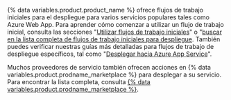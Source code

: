 {% data variables.product.product_name %} ofrece flujos de trabajo iniciales para el despliegue para varios servicios populares tales como Azure Web App. Para aprender cómo comenzar a utilizar un flujo de trabajo inicial, consulta las secciones "[Utilizar flujos de trabajo iniciales](/actions/learn-github-actions/using-starter-workflows)" o "[buscar en la lista completa de flujos de trabajo iniciales para despliegue](https://github.com/actions/starter-workflows/tree/main/deployments). También puedes verificar nuestras guías más detalladas para flujos de trabajo de despliegue específicos, tal como "[Desplegar hacia Azure App Service](/actions/deployment/deploying-to-azure-app-service)".

Muchos proveedores de servicio también ofrecen acciones en {% data variables.product.prodname_marketplace %} para desplegar a su servicio. Para encontrar la lista completa, consulta [{% data variables.product.prodname_marketplace %}](https://github.com/marketplace?category=deployment&type=actions).
